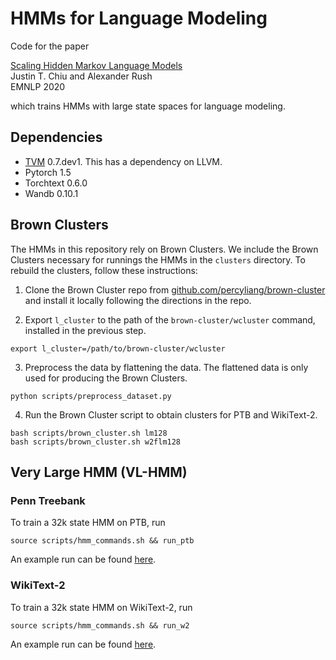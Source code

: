 # HMMs for Language Modeling

Code for the paper

[Scaling Hidden Markov Language Models](https://github.com/harvardnlp/hmm-lm)<br/>
Justin T. Chiu and Alexander Rush<br/>
EMNLP 2020


which trains HMMs with large state spaces for language modeling.

## Dependencies
* [TVM](https://tvm.apache.org/docs/install/from_source.html#developers-get-source-from-github) 0.7.dev1. This has a dependency on LLVM.
* Pytorch 1.5
* Torchtext 0.6.0
* Wandb 0.10.1

## Brown Clusters
The HMMs in this repository rely on Brown Clusters.
We include the Brown Clusters necessary for runnings the HMMs in the `clusters` directory.
To rebuild the clusters, follow these instructions:

1. Clone the Brown Cluster repo from
[github.com/percyliang/brown-cluster](https://github.com/percyliang/brown-cluster)
and install it locally following the directions in the repo.

2. Export `l_cluster` to the path of the `brown-cluster/wcluster` command,
installed in the previous step.
```
export l_cluster=/path/to/brown-cluster/wcluster
```

3. Preprocess the data by flattening the data.
The flattened data is only used for producing the Brown Clusters.
```
python scripts/preprocess_dataset.py
```

4. Run the Brown Cluster script to obtain clusters for PTB and WikiText-2.
```
bash scripts/brown_cluster.sh lm128
bash scripts/brown_cluster.sh w2flm128
```

## Very Large HMM (VL-HMM)

### Penn Treebank
To train a 32k state HMM on PTB, run
```
source scripts/hmm_commands.sh && run_ptb
```
An example run can be found [here](https://wandb.ai/justinchiu/hmm-lm/runs/1bkzvixn/logs).

### WikiText-2
To train a 32k state HMM on WikiText-2, run
```
source scripts/hmm_commands.sh && run_w2
```
An example run can be found [here](https://wandb.ai/justinchiu/hmm-lm/runs/1ciz3kxf/logs).


